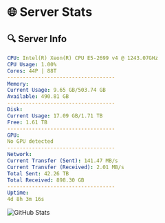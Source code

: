 # 🌐 Server Stats
## 🔍 Server Info
```yaml
CPU: Intel(R) Xeon(R) CPU E5-2699 v4 @ 1243.07GHz
CPU Usage: 1.00%
Cores: 44P | 88T
-----------------------------------
Memory:
Current Usage: 9.65 GB/503.74 GB
Available: 490.81 GB
-----------------------------------
Disk:
Current Usage: 17.09 GB/1.71 TB
Free: 1.61 TB
-----------------------------------
GPU:
No GPU detected
-----------------------------------
Network:
Current Transfer (Sent): 141.47 MB/s
Current Transfer (Received): 2.01 MB/s
Total Sent: 42.26 TB
Total Received: 898.30 GB
-----------------------------------
Uptime:
4d 8h 3m 16s
```
![GitHub Stats](https://img.shields.io/badge/Updated-2025-02-12_06:46:34-blue)